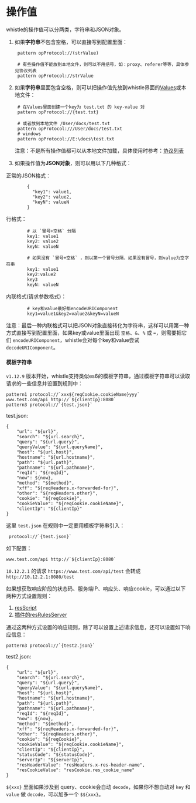 # 操作值

whistle的操作值可以分两类，字符串和JSON对象。

1. 如果**字符串**不包含空格，可以直接写到配置里面：

		pattern opProtocol://(strValue)

		# 有些操作值不能放到本地文件，则可以不用括号，如：proxy、referer等等，具体参见协议列表
		pattern opProtocol://strValue

2. 如果**字符串**里面包含空格，则可以把操作值先放到whistle界面的[Values](./webui/values.html)或本地文件：

		# 在Values里面创建一个key为 test.txt 的 key-value 对
		pattern opProtocol://{test.txt}

		# 或者放到本地文件 /User/docs/test.txt
		pattern opProtocol:///User/docs/test.txt
		# windows
		pattern opProtocol://E:\docs\test.txt

	注意：不是所有操作值都可以从本地文件加载，具体使用时参考：[协议列表](./rules)

3. 如果操作值为**JSON对象**，则可以用以下几种格式：

  正常的JSON格式：

			{
			  "key1": value1,
			  "key2": value2,
			  "keyN": valueN
			}

  行格式：

			# 以 `冒号+空格` 分隔
			key1: value1
			key2: value2
			keyN: valueN

			# 如果没有 `冒号+空格` ，则以第一个冒号分隔，如果没有冒号，则value为空字符串
			key1: value1
			key2:value2
			key3
			keyN: valueN

  内联格式(请求参数格式)：

			# key和value最好都encodeURIComponent
			key1=value1&key2=value2&keyN=valueN


注意：最后一种内联格式可以把JSON对象直接转化为字符串，这样可以用第一种方式直接写到配置里面，如果key或value里面出现 `空格`、`&`、`%` 或 `=`，则需要把它们 `encodeURIComponent`，whistle会对每个key和value尝试 `decodeURIComponent`。

#### 模板字符串
`v1.12.9` 版本开始，whistle支持类似es6的模板字符串，通过模板字符串可以读取请求的一些信息并设置到规则中：

```
pattern1 protocol://`xxx${reqCookie.cookieName}yyy`
www.test.com/api http://`${clientIp}:8080`
pattern3 protocol://`{test.json}`
```
test.json:
```
{
	"url": "${url}",
	"search": "${url.search}",
	"query": "${url.query}",
	"queryValue": "${url.queryName}",
	"host": "${url.host}",
	"hostname": "${url.hostname}",
	"path": "${url.path}",
	"pathname": "${url.pathname}",
	"reqId": "${reqId}",
	"now": ${now},
	"method": "${method}",
	"xff": "${reqHeaders.x-forwarded-for}",
	"other": "${reqHeaders.other}",
	"cookie": "${reqCookie}",
	"cookieValue": "${reqCookie.cookieName}",
	"clientIp": "${clientIp}"
}
```
这里 `test.json` 在规则中一定要用模板字符串引入：
```
 protocol://`{test.json}`
 ```

 如下配置：
 ```
www.test.com/api http://`${clientIp}:8080`
 ```
 `10.12.2.1` 的请求  `https://www.test.com/api/test` 会转成 `http://10.12.2.1:8080/test`

 如果想获取响应阶段的状态码、服务端IP、响应头、响应cookie，可以通过以下两种方式设置规则：

 1. [resScript](./rules/resScript.html)
 2. [插件的resRulesServer](./plugins.html)

 通过这两种方式设置的响应规则，除了可以设置上述请求信息，还可以设置如下响应信息：
 ```
pattern3 protocol://`{test2.json}`
```
test2.json:
```
{
	"url": "${url}",
	"search": "${url.search}",
	"query": "${url.query}",
	"queryValue": "${url.queryName}",
	"host": "${url.host}",
	"hostname": "${url.hostname}",
	"path": "${url.path}",
	"pathname": "${url.pathname}",
	"reqId": "${reqId}",
	"now": ${now},
	"method": "${method}",
	"xff": "${reqHeaders.x-forwarded-for}",
	"other": "${reqHeaders.other}",
	"cookie": "${reqCookie}",
	"cookieValue": "${reqCookie.cookieName}",
	"clientIp": "${clientIp}",
	"statusCode": "${statusCode}",
	"serverIp": "${serverIp}",
	"resHeaderValue": "resHeaders.x-res-header-name",
	"resCookieValue": "resCookie.res_cookie_name"
}
```

`${xxx}` 里面如果涉及到 query、cookie会自动 `decode`，如果你不想自动对 `key` 和 `value` 做 `decode`，可以加多一个 `$${xxx}`。
 